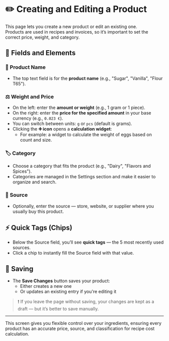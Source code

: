 # ✏️ Creating and Editing a Product

This page lets you create a new product or edit an existing one.  
Products are used in recipes and invoices, so it’s important to set the correct price, weight, and category.

## 🧾 Fields and Elements

### 🧠 Product Name

- The top text field is for the **product name** (e.g., "Sugar", "Vanilla", "Flour T65").

### ⚖️ Weight and Price

- On the left: enter the **amount or weight** (e.g., 1 gram or 1 piece).
- On the right: enter the **price for the specified amount** in your base currency (e.g., `0.023 €`).
- You can switch between units: `g` or `pcs` (default is grams).
- Clicking the **➕ icon** opens a **calculation widget**:
  - For example: a widget to calculate the weight of eggs based on count and size.

### 🏷️ Category

- Choose a category that fits the product (e.g., "Dairy", "Flavors and Spices").
- Categories are managed in the Settings section and make it easier to organize and search.

### 🛒 Source

- Optionally, enter the source — store, website, or supplier where you usually buy this product.

## ⚡ Quick Tags (Chips)

- Below the Source field, you’ll see **quick tags** — the 5 most recently used sources.
- Click a chip to instantly fill the Source field with that value.

## 💾 Saving

- The **Save Changes** button saves your product:
  - Either creates a new one
  - Or updates an existing entry if you're editing it

> ❗ If you leave the page without saving, your changes are kept as a draft — but it’s better to save manually.

---

This screen gives you flexible control over your ingredients, ensuring every product has an accurate price, source, and classification for recipe cost calculation.
